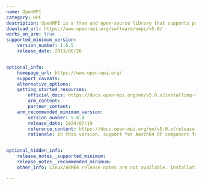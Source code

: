```yaml
---
name: OpenMPI
category: HPC
description: OpenMPI is a free and open-source library that supports parallel computing by enabling efficient communication between processes across different machines. It provides tools and protocols for distributed computing tasks in high-performance environments.
download_url: https://www.open-mpi.org/software/ompi/v5.0/
works_on_arm: true
supported_minimum_version:
    version_number: 1.6.5
    release_date: 2013/06/26


optional_info:
    homepage_url: https://www.open-mpi.org/
    support_caveats:
    alternative_options:
    getting_started_resources:
        official_docs: https://docs.open-mpi.org/en/v5.0.x/installing-open-mpi/quickstart.html
        arm_content:
        partner_content:
    arm_recommended_minimum_version:
        version_number: 5.0.4
        release_date: 2024/07/19
        reference_content: https://docs.open-mpi.org/en/v5.0.x/release-notes/changelog/v5.0.x.html#open-mpi-version-v5-0-4
        rationale: In this version, support for Aarch64 OP component for for NEON and SVE ISA were added.


optional_hidden_info:
    release_notes__supported_minimum:
    release_notes__recommended_minimum:
    other_info: Linux/ARM64 release notes are not available. Installation and Testing were done using "apt install openmpi-bin openmpi-common libopenmpi-dev". The minimum version of openmpi 1.6.5 corresponds to ubuntu:14.04 and 4.1.2 to ubuntu:22.04.

---
```

